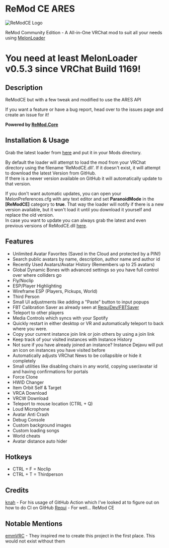 # ReMod CE ARES

![ReModCE Logo](https://github.com/RequiDev/ReModCE/raw/master/remod_ce_logo.png)

ReMod Community Edition - A All-in-One VRChat mod to suit all your needs using [MelonLoader](https://github.com/LavaGang/MelonLoader)
# **You need at least MelonLoader v0.5.3 since VRChat Build 1169!**

## Description
ReModCE but with a few tweak and modified to use the ARES API

If you want a feature or have a bug report, head over to the issues page and create an issue for it!  

**Powered by [ReMod.Core](https://github.com/RequiDev/ReMod.Core/)**

## Installation & Usage
Grab the latest loader from [here](https://github.com/Dean2k/ReModCE/releases/latest/ReModCE_ARES.Loader.dll) and put it in your Mods directory.  

By default the loader will attempt to load the mod from your VRChat directory using the filename 'ReModCE.dll'. If it doesn't exist, it will attempt to download the latest Version from GitHub.  
If there is a newer version available on GitHub it will automatically update to that version.  

If you don't want automatic updates, you can open your MelonPreferences.cfg with any text editor and set **ParanoidMode** in the **[ReModCE]** category to **true**. That way the loader will notify if there is a new version available, but it won't load it until you download it yourself and replace the old version.  
In case you want to update you can always grab the latest and even previous versions of ReModCE.dll [here](https://github.com/Dean2k/ReModCE/releases/).

## Features
* Unlimited Avatar Favorites (Saved in the Cloud and protected by a PIN!)
* Search public avatars by name, description, author name and author id
* Recently Used Avatars/Avatar History (Remembers up to 25 avatars)
* Global Dynamic Bones with advanced settings so you have full control over where colliders go
* Fly/Noclip
* ESP/Player Highlighting
* Wireframe ESP (Players, Pickups, World)
* Third Person
* Small UI adjustments like adding a "Paste" button to input popups
* FBT Calibration Saver as already seen at [RequiDev/FBTSaver](https://github.com/RequiDev/FBTSaver)
* Teleport to other players
* Media Controls which syncs with your Spotify
* Quickly restart in either desktop or VR and automatically teleport to back where you were.
* Copy your current instance join link or join others by using a join link
* Keep track of your visited instances with Instance History
* Not sure if you have already joined an instance? Instance Dejavu will put an icon on instances you have visited before
* Automatically adjusts VRChat News to be collapsible or hide it completely
* Small utilities like disabling chairs in any world, copying user/avatar id and having confirmations for portals
* Force Clone
* HWID Changer
* Item Orbit Self & Target
* VRCA Download
* VRCW Download
* Teleport to mouse location (CTRL + Q)
* Loud Microphone
* Avatar Anti Crash
* Debug Console
* Custom background images
* Custom loading songs
* World cheats
* Avatar distance auto hider

## Hotkeys
* CTRL + F = Noclip
* CTRL + T = Thirdperson

## Credits
[knah](https://github.com/knah) - For his usage of GitHub Action which I've looked at to figure out on how to do CI on GitHub
[Requi](https://github.com/RequiDev) - For well... ReMod CE

## Notable Mentions
[emmVRC](https://github.com/emmVRC) - They inspired me to create this project in the first place. This would not exist without them  
